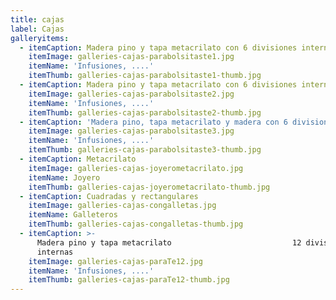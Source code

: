 ```yaml
---
title: cajas
label: Cajas
galleryitems:
  - itemCaption: Madera pino y tapa metacrilato con 6 divisiones internas...según necesidad
    itemImage: galleries-cajas-parabolsitaste1.jpg
    itemName: 'Infusiones, ....'
    itemThumb: galleries-cajas-parabolsitaste1-thumb.jpg
  - itemCaption: Madera pino y tapa metacrilato con 6 divisiones internas
    itemImage: galleries-cajas-parabolsitaste2.jpg
    itemName: 'Infusiones, ....'
    itemThumb: galleries-cajas-parabolsitaste2-thumb.jpg
  - itemCaption: 'Madera pino, tapa metacrilato y madera con 6 divisiones internas'
    itemImage: galleries-cajas-parabolsitaste3.jpg
    itemName: 'Infusiones, ....'
    itemThumb: galleries-cajas-parabolsitaste3-thumb.jpg
  - itemCaption: Metacrilato
    itemImage: galleries-cajas-joyerometacrilato.jpg
    itemName: Joyero
    itemThumb: galleries-cajas-joyerometacrilato-thumb.jpg
  - itemCaption: Cuadradas y rectangulares
    itemImage: galleries-cajas-congalletas.jpg
    itemName: Galleteros
    itemThumb: galleries-cajas-congalletas-thumb.jpg
  - itemCaption: >-
      Madera pino y tapa metacrilato                           12 divisiones
      internas
    itemImage: galleries-cajas-paraTe12.jpg
    itemName: 'Infusiones, ....'
    itemThumb: galleries-cajas-paraTe12-thumb.jpg
---
```


